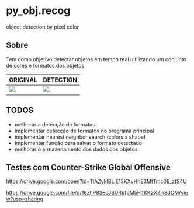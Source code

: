 # py_obj.recog
object detection by pixel color 


## Sobre
Tem como objetivo detectar objetos em tempo real ultilizando um conjunto de cores e formatos dos objetos


ORIGINAL | DETECTION
------------ | -------------
![.](https://drive.google.com/open?id=1cUDest0TOSdlENVhR64FYlBHafECYbZd) | ![.](https://drive.google.com/open?id=1b0tJUoTJzcCXBw7Q2ArLLLAT3u9b_QEO)


## TODOS
* melhorar a detecção de formatos 
* implementar detecção de formatos no programa principal
* implementar nearest neighbor search (colors x shape)
* implementar função para salvar o formato detectado
* melhorar o armazenamento dos dados dos objetos


## Testes com Counter-Strike Global Offensive
https://drive.google.com/open?id=11AZykIBLiE13KXvHhE3MtTmc0E_ztS4U

https://drive.google.com/file/d/16zhP83EcJ3URbfpM5FtfKK2XZlli8dOM/view?usp=sharing
